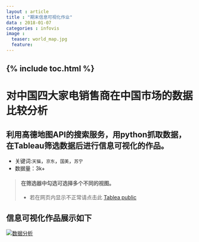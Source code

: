 ```yaml
---
layout : article
title : "期末信息可视化作业"
data : 2018-01-07
categories : infovis
image :
  teaser: world_map.jpg
  feature:
---
```

{% include toc.html %}
---

# 对中国四大家电销售商在中国市场的数据比较分析

## 利用高德地图API的搜索服务，用python抓取数据，在Tableau筛选数据后进行信息可视化的作品。
- 关键词:```天猫```，```京东```，```国美```，```苏宁```
- 数据量：3k+

> #### 在筛选器中勾选可选择多个不同的视图。
> - 若在网页内显示不正常请点击此 [Tablea public](https://public.tableau.com/views/_18149/sheet4?:embed=y&:display_count=yes&publish=yes)

信息可视化作品展示如下
---

<div class='tableauPlaceholder' id='viz1515301916563' style='position: relative'>
  <noscript><a href='#'><img alt='数据分析 ' src='https:&#47;&#47;public.tableau.com&#47;static&#47;images&#47;_1&#47;_18149&#47;sheet4&#47;1_rss.png' style='border: none' /></a>
  </noscript>
  <object class='tableauViz'  style='display:none;'>
    <param name='host_url' value='https%3A%2F%2Fpublic.tableau.com%2F' />
    <param name='embed_code_version' value='3' />
    <param name='site_root' value='' />
    <param name='name' value='_18149&#47;sheet4' />
    <param name='tabs' value='no' />
    <param name='toolbar' value='yes' />
    <param name='static_image' value='https:&#47;&#47;public.tableau.com&#47;static&#47;images&#47;_1&#47;_18149&#47;sheet4&#47;1.png' />
    <param name='animate_transition' value='yes' />
    <param name='display_static_image' value='yes' />
    <param name='display_spinner' value='yes' />
    <param name='display_overlay' value='yes' />
    <param name='display_count' value='yes' />
    <param name='filter' value='publish=yes' />
  </object>
</div>
<script type='text/javascript'>
                    var divElement = document.getElementById('viz1515301916563');
                                        var vizElement = divElement.getElementsByTagName('object')[0];
                                                            vizElement.style.width='1000px';vizElement.style.height='827px';
                                                                                var scriptElement = document.createElement('script');
                                                                                                    scriptElement.src = 'https://public.tableau.com/javascripts/api/viz_v1.js';                    vizElement.parentNode.insertBefore(scriptElement, vizElement);
</script>
